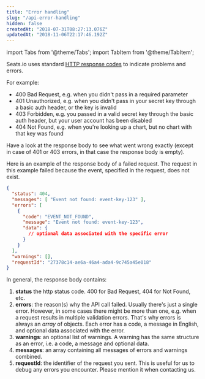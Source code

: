 ```yaml
---
title: "Error handling"
slug: "/api-error-handling"
hidden: false
createdAt: "2018-07-31T08:27:13.076Z"
updatedAt: "2018-11-06T22:17:46.192Z"
---
```


import Tabs from '@theme/Tabs';
import TabItem from '@theme/TabItem';

Seats.io uses standard [HTTP response codes](https://en.wikipedia.org/wiki/List_of_HTTP_status_codes) to indicate problems and errors.

For example: 

* 400 Bad Request, e.g. when you didn't pass in a required parameter
* 401 Unauthorized, e.g. when you didn't pass in your secret key through a basic auth header, or the key is invalid
* 403 Forbidden, e.g. you passed in a valid secret key through the basic auth header, but your user account has been disabled
* 404 Not Found, e.g. when you're looking up a chart, but no chart with that key was found

Have a look at the response body to see what went wrong exactly (except in case of 401 or 403 errors, in that case the response body is empty). 

Here is an example of the response body of a failed request. The request in this example failed because the event, specified in the request, does not exist. 
```json
{
  "status": 404,
  "messages": [ "Event not found: event-key-123" ],
  "errors": [
    {
      "code": "EVENT_NOT_FOUND",
      "message": "Event not found: event-key-123",
      "data": {
        // optional data associated with the specific error 
      }
    }
  ],
  "warnings": [],
  "requestId": "27378c14-ae6a-46a4-ada4-9c745a45e018"
}
```
In general, the response body contains:

1. **status** the http status code. 400 for Bad Request, 404 for Not Found, etc. 
2. **errors**: the reason(s) why the API call failed. Usually there's just a single error. However, in some cases there might be more than one, e.g. when a request results in multiple validation errors. That's why errors is always an *array* of objects. Each error has a code, a message in English, and optional data associated with the error.  
3. **warnings**: an optional list of warnings. A warning has the same structure as an error, i.e. a code, a message and optional data. 
4. **messages**: an array containing all messages of errors and warnings combined.  
5. **requestId**: the identifier of the request you sent. This is useful for us to debug any errors you encounter. Please mention it when contacting us.
